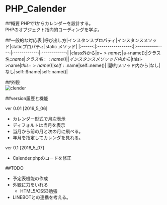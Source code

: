# PHP_Calender

##概要
PHPで1からカレンダーを設計する。  
PHPのオブジェクト指向的コーディングを学ぶ。

##一般的な対応表
|呼び出し方|インスタンスプロパティ|インスタンスメソッド|staticプロパティ|static メソッド|
|:------:|:-----------------:|:---------------:|:------------:|:------------:|
|class外から|$a->name;|$a->name();|クラス名::$name|クラス名::name()|
|インスタンスメソッッド内から|$thisi->name|$this->name()|self::$name|self::neme()|
|静的メソッド内から|なし|なし|self::$name|self::name()|



##外観  
![clender](https://github.com/Fendo181/Git_repos/blob/master/PHP_Calender/Top.png)

##version履歴と機能

ver 0.01 [2016_5_06]  
- カレンダー形式で月次表示
- ディフォルトは当月を表示
- 当月から前の月と次の月に飛べる。
- 年月を指定してカレンダを見れる。

ver 0.1 [2016_5_07]  
- Calender.phpのコードを修正


##TODO
- 予定表機能の作成
- 外観に力をいれる
  - HTML5/CSS3勉強
- LINEBOTとの連携を考える。
  